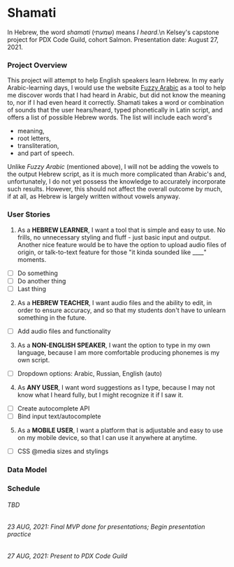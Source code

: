 # Shamati
In Hebrew, the word *shamati* (שמעתי) means *I heard*.\n
Kelsey's capstone project for PDX Code Guild, cohort Salmon. Presentation date: August 27, 2021.

### Project Overview
This project will attempt to help English speakers learn Hebrew. In my early Arabic-learning days, I would use the website [Fuzzy Arabic](http://fuzzyarabic.herokuapp.com/) as a tool to help me discover words that I had heard in Arabic, but did not know the meaning to, nor if I had even heard it correctly. Shamati takes a word or combination of sounds that the user hears/heard, typed phonetically in Latin script, and offers a list of possible Hebrew words. The list will include each word's 

* meaning, 
* root letters, 
* transliteration, 
* and part of speech.

Unlike *Fuzzy Arabic* (mentioned above), I will not be adding the vowels to the output Hebrew script, as it is much more complicated than Arabic's and, unfortunately, I do not yet possess the knowledge to accurately incorporate such results. However, this should not affect the overall outcome by much, if at all, as Hebrew is largely written without vowels anyway.

### User Stories
1. As a **HEBREW LEARNER**, I want a tool that is simple and easy to use. No frills, no unnecessary styling and fluff - just basic input and output. Another nice feature would be to have the option to upload audio files of origin, or talk-to-text feature for those "it kinda sounded like ____" moments.
- [ ] Do something
- [ ] Do another thing
- [ ] Last thing
2. As a **HEBREW TEACHER**, I want audio files and the ability to edit, in order to ensure accuracy, and so that my students don't have to unlearn something in the future. 
- [ ] Add audio files and functionality
3. As a **NON-ENGLISH SPEAKER**, I want the option to type in my own language, because I am more comfortable producing phonemes is my own script. 
- [ ] Dropdown options: Arabic, Russian, English (auto)
4. As **ANY USER**, I want word suggestions as I type, because I may not know what I heard fully, but I might recognize it if I saw it.
- [ ] Create autocomplete API
- [ ] Bind input text/autocomplete
5. As a **MOBILE USER**, I want a platform that is adjustable and easy to use on my mobile device, so that I can use it anywhere at anytime.
- [ ] CSS @media sizes and stylings

### Data Model

### Schedule
###### TBD
###### 23 AUG, 2021: Final MVP done for presentations; Begin presentation practice
###### 27 AUG, 2021: Present to PDX Code Guild
